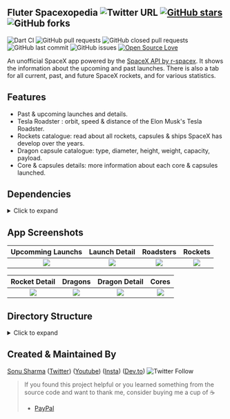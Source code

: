 

## Fluter Spacexopedia ![Twitter URL](https://img.shields.io/twitter/url?style=social&url=https%3A%2F%2Ftwitter.com%2Fthealphamerc) [![GitHub stars](https://img.shields.io/github/stars/Thealphamerc/flutter_spacexopedia?style=social)](https://github.com/login?return_to=%2FTheAlphamerc%flutter_spacexopedia) ![GitHub forks](https://img.shields.io/github/forks/TheAlphamerc/flutter_spacexopedia?style=social) 
![Dart CI](https://github.com/TheAlphamerc/flutter_spacexopedia/workflows/Dart%20CI/badge.svg) ![GitHub pull requests](https://img.shields.io/github/issues-pr/TheAlphamerc/flutter_spacexopedia) ![GitHub closed pull requests](https://img.shields.io/github/issues-pr-closed/Thealphamerc/flutter_spacexopedia) ![GitHub last commit](https://img.shields.io/github/last-commit/Thealphamerc/flutter_spacexopedia)  ![GitHub issues](https://img.shields.io/github/issues-raw/Thealphamerc/flutter_spacexopedia) [![Open Source Love](https://badges.frapsoft.com/os/v2/open-source.svg?v=103)](https://github.com/Thealphamerc/flutter_spacexopedia) 

An unofficial SpaceX app powered by the [SpaceX API by r-spacex](https://github.com/r-spacex/SpaceX-API). It shows the information about the upcoming and past launches. There is also a tab for all current, past, and future SpaceX rockets, and for various statistics.

## Features
* Past & upcoming launches and details.
* Tesla Roadster : orbit, speed & distance of the Elon Musk's Tesla Roadster.
* Rockets catalogue: read about all rockets, capsules & ships SpaceX has develop over the years.
* Dragon capsule catalogue: type, diameter, height, weight, capacity,  payload.
* Core & capsules details: more information about each core & capsules launched.


## Dependencies
<details>
     <summary> Click to expand </summary>
     
* [intl](https://pub.dev/packages/intl)
* [get_it](https://pub.dev/packages/get_it)
* [dio](https://pub.dev/packages/dio)
* [equatable](https://pub.dev/packages/equatable)
* [flutter_bloc](https://pub.dev/packages/flutter_bloc)
* [google_fonts](https://pub.dev/packages/google_fonts)
* [cached_network_image](https://pub.dev/packages/cached_network_image)
* [youtube_player_flutter](https://pub.dev/packages/youtube_player_flutter)

     
</details>

## App Screenshots

Upcomming Launchs               |  Launch Detail               | Roadsters               |  Rockets
:-------------------------:|:-------------------------:|:-------------------------:|:-------------------------:
![](https://github.com/TheAlphamerc/flutter_spacexopedia/blob/master/screenshots/screenshot__dark_1.jpg?raw=true)|![](https://github.com/TheAlphamerc/flutter_spacexopedia/blob/master/screenshots/screenshot__dark_2.jpg?raw=true)|![](https://github.com/TheAlphamerc/flutter_spacexopedia/blob/master/screenshots/screenshot__dark_3.jpg?raw=true)|![](https://github.com/TheAlphamerc/flutter_spacexopedia/blob/master/screenshots/screenshot__dark_4.jpg?raw=true)|

Rocket Detail         |  Dragons             |   Dragon Detail     | Cores
:-------------------------:|:-------------------------:|:-------------------------:|:-------------------------:
![](https://github.com/TheAlphamerc/flutter_spacexopedia/blob/master/screenshots/screenshot__dark_5.jpg?raw=true)|![](https://github.com/TheAlphamerc/flutter_spacexopedia/blob/master/screenshots/screenshot__dark_6.jpg?raw=true)|![](https://github.com/TheAlphamerc/flutter_spacexopedia/blob/master/screenshots/screenshot__dark_7.jpg?raw=true)|![](https://github.com/TheAlphamerc/flutter_spacexopedia/blob/master/screenshots/screenshot__dark_8.jpg?raw=true)|



## Directory Structure
<details>
     <summary> Click to expand </summary>
  
```
|-- lib
|   |-- app.dart
|   |-- app_delegate.dart
|   |-- bloc
|   |   |-- core
|   |   |   |-- core_bloc.dart
|   |   |   |-- core_event.dart
|   |   |   |-- core_model.dart
|   |   |   |-- core_state.dart
|   |   |   '-- index.dart
|   |   |-- dragon
|   |   |   |-- dragon_bloc.dart
|   |   |   |-- dragon_event.dart
|   |   |   |-- dragon_model.dart
|   |   |   |-- dragon_state.dart
|   |   |   '-- index.dart
|   |   |-- launches
|   |   |   |-- bloc.dart
|   |   |   |-- launch_bloc.dart
|   |   |   |-- launch_event.dart
|   |   |   |-- launch_model.dart
|   |   |   '-- launch_state.dart
|   |   |-- navigation
|   |   |   |-- bloc.dart
|   |   |   |-- navigationEvent.dart
|   |   |   |-- navigationState.dart
|   |   |   '-- navigation_bloc.dart
|   |   |-- roadster
|   |   |   |-- index.dart
|   |   |   |-- roadster_bloc.dart
|   |   |   |-- roadster_event.dart
|   |   |   |-- roadster_model.dart
|   |   |   '-- roadster_state.dart
|   |   '-- rocket
|   |       |-- index.dart
|   |       |-- rocket_bloc.dart
|   |       |-- rocket_event.dart
|   |       |-- rocket_model.dart
|   |       '-- rocket_state.dart
|   |-- exceptions
|   |   '-- exceptions.dart
|   |-- helper
|   |   |-- app_font.dart
|   |   |-- config.dart
|   |   '-- utils.dart
|   |-- locator.dart
|   |-- main.dart
|   |-- resources
|   |   |-- dio_client.dart
|   |   |-- repository
|   |   |   |-- core_repository.dart
|   |   |   |-- dragon_repository.dart
|   |   |   |-- launch_repository.dart
|   |   |   |-- roadster_repository.dart
|   |   |   '-- rocket_repository.dart
|   |   '-- service
|   |       |-- api_gatway.dart
|   |       '-- api_gatway_impl.dart
|   '-- ui
|       |-- pages
|       |   |-- common
|       |   |   |-- error_page.dart
|       |   |   |-- no_connection.dart
|       |   |   '-- no_content.dart
|       |   |-- core
|       |   |   |-- core_page.dart
|       |   |   '-- core_screen.dart
|       |   |-- dragon
|       |   |   |-- dragon_detail.dart
|       |   |   |-- dragon_page.dart
|       |   |   '-- dragon_screen.dart
|       |   |-- home_page.dart
|       |   |-- launch
|       |   |   |-- all_launch.dart
|       |   |   |-- launch_detail.dart
|       |   |   '-- widgets
|       |   |       '-- youtube_player.dart
|       |   |-- roadster
|       |   |   |-- roadster_page.dart
|       |   |   '-- roadster_screen.dart
|       |   '-- rockets
|       |       |-- rocket_detail.dart
|       |       |-- rocket_page.dart
|       |       '-- rocket_screen.dart
|       |-- theme
|       |   |-- app_theme_provider.dart
|       |   |-- colors
|       |   |   |-- dark_color.dart
|       |   |   '-- light_color.dart
|       |   |-- custom_theme.dart
|       |   |-- extentions.dart
|       |   |-- text_styles.dart
|       |   '-- theme.dart
|       '-- widgets
|           |-- bottom_navigation_bar.dart
|           |-- customWidgets.dart
|           |-- custom_heading_tile.dart
|           |-- custom_list_tile.dart
|           |-- dot_indicator.dart
|           |-- image_slider.dart
|           |-- list_card.dart
|           |-- title_text.dart
|           '-- title_value.dart
|-- pubspec.yaml
```
### 🤝 How to Contribute
1.  Fork it
2.  Create your feature branch (git checkout -b my-new-feature)
3.  Commit your changes (git commit -am 'Add some feature')
4.  Push to the branch (git push origin my-new-feature)
5.  Create new Pull Request
</details>
    

## Created & Maintained By

[Sonu Sharma](https://github.com/TheAlphamerc) ([Twitter](https://www.twitter.com/TheAlphamerc)) ([Youtube](https://www.youtube.com/user/sonusharma045sonu/)) ([Insta](https://www.instagram.com/_sonu_sharma__)) ([Dev.to](https://dev.to/thealphamerc))
  ![Twitter Follow](https://img.shields.io/twitter/follow/thealphamerc?style=social) 

> If you found this project helpful or you learned something from the source code and want to thank me, consider buying me a cup of :coffee:
>
> * [PayPal](https://paypal.me/shubhamsinghchahar/)

